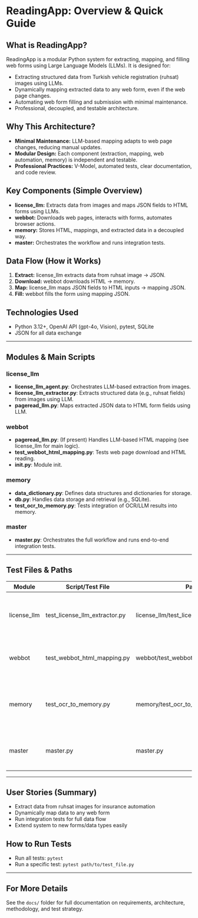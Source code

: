 
# ReadingApp: Overview & Quick Guide

## What is ReadingApp?
ReadingApp is a modular Python system for extracting, mapping, and filling web forms using Large Language Models (LLMs). It is designed for:
- Extracting structured data from Turkish vehicle registration (ruhsat) images using LLMs.
- Dynamically mapping extracted data to any web form, even if the web page changes.
- Automating web form filling and submission with minimal maintenance.
- Professional, decoupled, and testable architecture.

## Why This Architecture?
- **Minimal Maintenance:** LLM-based mapping adapts to web page changes, reducing manual updates.
- **Modular Design:** Each component (extraction, mapping, web automation, memory) is independent and testable.
- **Professional Practices:** V-Model, automated tests, clear documentation, and code review.

## Key Components (Simple Overview)
- **license_llm:** Extracts data from images and maps JSON fields to HTML forms using LLMs.
- **webbot:** Downloads web pages, interacts with forms, automates browser actions.
- **memory:** Stores HTML, mappings, and extracted data in a decoupled way.
- **master:** Orchestrates the workflow and runs integration tests.

## Data Flow (How it Works)
1. **Extract:** license_llm extracts data from ruhsat image → JSON.
2. **Download:** webbot downloads HTML → memory.
3. **Map:** license_llm maps JSON fields to HTML inputs → mapping JSON.
4. **Fill:** webbot fills the form using mapping JSON.

## Technologies Used
- Python 3.12+, OpenAI API (gpt-4o, Vision), pytest, SQLite
- JSON for all data exchange

---

## Modules & Main Scripts

### license_llm
- **license_llm_agent.py**: Orchestrates LLM-based extraction from images.
- **license_llm_extractor.py**: Extracts structured data (e.g., ruhsat fields) from images using LLM.
- **pageread_llm.py**: Maps extracted JSON data to HTML form fields using LLM.

### webbot
- **pageread_llm.py**: (If present) Handles LLM-based HTML mapping (see license_llm for main logic).
- **test_webbot_html_mapping.py**: Tests web page download and HTML reading.
- **__init__.py**: Module init.

### memory
- **data_dictionary.py**: Defines data structures and dictionaries for storage.
- **db.py**: Handles data storage and retrieval (e.g., SQLite).
- **test_ocr_to_memory.py**: Tests integration of OCR/LLM results into memory.

### master
- **master.py**: Orchestrates the full workflow and runs end-to-end integration tests.

---

## Test Files & Paths

| Module      | Script/Test File               | Path                                   | Purpose                                                   |
|-------------|-------------------------------|----------------------------------------|-----------------------------------------------------------|
| license_llm | test_license_llm_extractor.py | license_llm/test_license_llm_extractor.py | Tests LLM-based extraction and mapping from ruhsat images |
| webbot      | test_webbot_html_mapping.py   | webbot/test_webbot_html_mapping.py     | Tests web page download and HTML reading                  |
| memory      | test_ocr_to_memory.py         | memory/test_ocr_to_memory.py           | Tests OCR/LLM result integration and storage in memory/db |
| master      | master.py                     | master.py                              | End-to-end integration test and workflow orchestration    |

---

## User Stories (Summary)
- Extract data from ruhsat images for insurance automation
- Dynamically map data to any web form
- Run integration tests for full data flow
- Extend system to new forms/data types easily

## How to Run Tests

- Run all tests: `pytest`
- Run a specific test: `pytest path/to/test_file.py`

---

## For More Details
See the `docs/` folder for full documentation on requirements, architecture, methodology, and test strategy.
